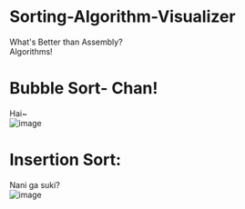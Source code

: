 # Sorting-Algorithm-Visualizer
What's Better than Assembly?  
Algorithms!

# Bubble Sort- Chan!
Hai~  
![image](https://github.com/user-attachments/assets/72a14e2e-4352-49ff-8cae-2ecb136e812e)

# Insertion Sort:
Nani ga suki?  
![image](https://github.com/user-attachments/assets/b6d5d568-3f67-432c-9c0d-819ebceef629)
